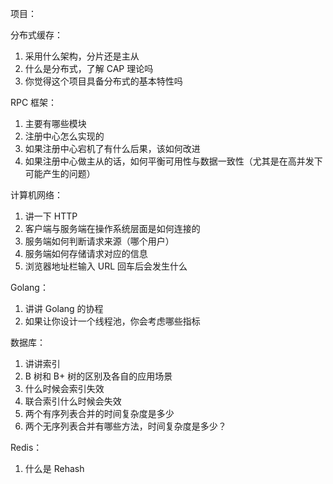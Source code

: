 项目：

分布式缓存：

1. 采用什么架构，分片还是主从
2. 什么是分布式，了解 CAP 理论吗
3. 你觉得这个项目具备分布式的基本特性吗



RPC 框架：

1. 主要有哪些模块
2. 注册中心怎么实现的
3. 如果注册中心宕机了有什么后果，该如何改进
4. 如果注册中心做主从的话，如何平衡可用性与数据一致性（尤其是在高并发下可能产生的问题）



计算机网络：

1. 讲一下 HTTP
2. 客户端与服务端在操作系统层面是如何连接的
3. 服务端如何判断请求来源（哪个用户）
4. 服务端如何存储请求对应的信息
5. 浏览器地址栏输入 URL 回车后会发生什么



Golang：

1. 讲讲 Golang 的协程
2. 如果让你设计一个线程池，你会考虑哪些指标



数据库：

1. 讲讲索引
2. B 树和 B+ 树的区别及各自的应用场景
3. 什么时候会索引失效
4. 联合索引什么时候会失效
5. 两个有序列表合并的时间复杂度是多少
6. 两个无序列表合并有哪些方法，时间复杂度是多少？



Redis：

1. 什么是 Rehash